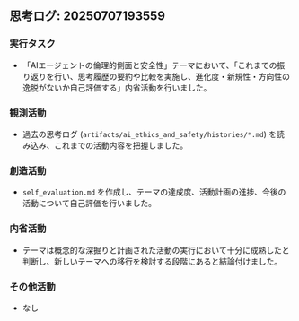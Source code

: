 ## 思考ログ: 20250707193559

### 実行タスク
- 「AIエージェントの倫理的側面と安全性」テーマにおいて、「これまでの振り返りを行い、思考履歴の要約や比較を実施し、進化度・新規性・方向性の逸脱がないか自己評価する」内省活動を行いました。

### 観測活動
- 過去の思考ログ (`artifacts/ai_ethics_and_safety/histories/*.md`) を読み込み、これまでの活動内容を把握しました。

### 創造活動
- `self_evaluation.md` を作成し、テーマの達成度、活動計画の進捗、今後の活動について自己評価を行いました。

### 内省活動
- テーマは概念的な深掘りと計画された活動の実行において十分に成熟したと判断し、新しいテーマへの移行を検討する段階にあると結論付けました。

### その他活動
- なし